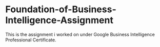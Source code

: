 # Foundation-of-Business-Intelligence-Assignment
This is the assignment i worked on under Google Business Intelligence Professional Certificate.  
